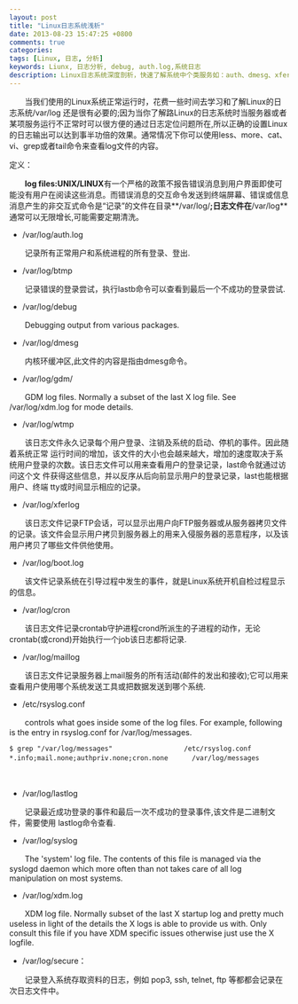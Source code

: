 ```yaml
---
layout: post
title: "Linux日志系统浅析"
date: 2013-08-23 15:47:25 +0800
comments: true
categories: 
tags: [Linux, 日志, 分析]
keywords: Liunx, 日志分析, debug, auth.log,系统日志
description: Linux日志系统深度剖析，快速了解系统中个类服务如：auth、dmesg、xferlog、cron等，定位解决系统中各种问题。
---
```


　　当我们使用的Linux系统正常运行时，花费一些时间去学习和了解Linux的日志系统/var/log 还是很有必要的;因为当你了解路Linux的日志系统时当服务器或者某项服务运行不正常时可以很方便的通过日志定位问题所在,所以正确的设置Linux的日志输出可以达到事半功倍的效果。通常情况下你可以使用less、more、cat、vi、grep或者tail命令来查看log文件的内容。

定义：

　　**log files:UNIX/LINUX**有一个严格的政策不报告错误消息到用户界面即使可能没有用户在阅读这些消息。而错误消息的交互命令发送到终端屏幕、错误或信息消息产生的非交互式命令是“记录”的文件在目录**/var/log/**;日志文件在**/var/log**通常可以无限增长,可能需要定期清洗。
　　
<!--more-->
* /var/log/auth.log

　　记录所有正常用户和系统进程的所有登录、登出.

* /var/log/btmp

　　记录错误的登录尝试，执行lastb命令可以查看到最后一个不成功的登录尝试.

* /var/log/debug

　　Debugging output from various packages.

* /var/log/dmesg

　　内核环缓冲区,此文件的内容是指由dmesg命令。

* /var/log/gdm/

　　GDM log files. Normally a subset of the last X log file. See /var/log/xdm.log for mode details.

* /var/log/wtmp

　　该日志文件永久记录每个用户登录、注销及系统的启动、停机的事件。因此随着系统正常 运行时间的增加，该文件的大小也会越来越大，增加的速度取决于系统用户登录的次数。该日志文件可以用来查看用户的登录记录，last命令就通过访问这个文 件获得这些信息，并以反序从后向前显示用户的登录记录，last也能根据用户、终端 tty或时间显示相应的记录。

* /var/log/xferlog

　　该日志文件记录FTP会话，可以显示出用户向FTP服务器或从服务器拷贝文件的记录。该文件会显示用户拷贝到服务器上的用来入侵服务器的恶意程序，以及该用户拷贝了哪些文件供他使用。

* /var/log/boot.log

　　该文件记录系统在引导过程中发生的事件，就是Linux系统开机自检过程显示的信息。

* /var/log/cron

　　该日志文件记录crontab守护进程crond所派生的子进程的动作，无论crontab(或crond)开始执行一个job该日志都将记录.

* /var/log/maillog

　　该日志文件记录服务器上mail服务的所有活动(邮件的发出和接收);它可以用来查看用户使用哪个系统发送工具或把数据发送到哪个系统.

* /etc/rsyslog.conf

　　controls what goes inside some of the log files. For example, following is the entry in rsyslog.conf for /var/log/messages.

	$ grep "/var/log/messages"                  /etc/rsyslog.conf
	*.info;mail.none;authpriv.none;cron.none      /var/log/messages　　
　　

* /var/log/lastlog

　　记录最近成功登录的事件和最后一次不成功的登录事件,该文件是二进制文件，需要使用 lastlog命令查看.

* /var/log/syslog

　　The 'system' log file. The contents of this file is managed via the syslogd daemon which more often than not takes care of all log manipulation on most systems.

* /var/log/xdm.log

　　XDM log file. Normally subset of the last X startup log and pretty much useless in light of the details the X logs is able to provide us with. Only consult this file if you have XDM specific issues otherwise just use the X logfile.

* /var/log/secure：

　　记录登入系统存取资料的日志，例如 pop3, ssh, telnet, ftp 等都都会记录在次日志文件中。
　　